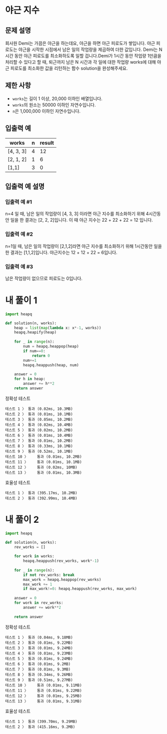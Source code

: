 # 야근 지수
## 문제 설명
회사원 Demi는 가끔은 야근을 하는데요, 야근을 하면 야근 피로도가 쌓입니다. 야근 피로도는 야근을 시작한 시점에서 남은 일의 작업량을 제곱하여 더한 값입니다. Demi는 N시간 동안 야근 피로도를 최소화하도록 일할 겁니다.Demi가 1시간 동안 작업량 1만큼을 처리할 수 있다고 할 때, 퇴근까지 남은 N 시간과 각 일에 대한 작업량 works에 대해 야근 피로도를 최소화한 값을 리턴하는 함수 solution을 완성해주세요.

## 제한 사항
- `works`는 길이 1 이상, 20,000 이하인 배열입니다.
- `works`의 원소는 50000 이하인 자연수입니다.
- `n`은 1,000,000 이하인 자연수입니다.

## 입출력 예
|works|n|result|
|-|-|-|
|[4, 3, 3]|4|12|
|[2, 1, 2]|1|6|
|[1,1]|3|0|

## 입출력 예 설명
### 입출력 예 #1
n=4 일 때, 남은 일의 작업량이 [4, 3, 3] 이라면 야근 지수를 최소화하기 위해 4시간동안 일을 한 결과는 [2, 2, 2]입니다. 이 때 야근 지수는 22 + 22 + 22 = 12 입니다.

### 입출력 예 #2
n=1일 때, 남은 일의 작업량이 [2,1,2]라면 야근 지수를 최소화하기 위해 1시간동안 일을 한 결과는 [1,1,2]입니다. 야근지수는 12 + 12 + 22 = 6입니다.

### 입출력 예 #3

남은 작업량이 없으므로 피로도는 0입니다.

# 내 풀이 1
```python
import heapq

def solution(n, works):
    heap = list(map(lambda x: x*-1, works))
    heapq.heapify(heap)
    
    for _ in range(n):
        num = heapq.heappop(heap)
        if num==0:
            return 0
        num+=1
        heapq.heappush(heap, num)
    
    answer = 0
    for h in heap:
        answer += h**2
    return answer
```
정확성  테스트
```
테스트 1 〉	통과 (0.02ms, 10.3MB)
테스트 2 〉	통과 (0.01ms, 10.1MB)
테스트 3 〉	통과 (0.05ms, 10.2MB)
테스트 4 〉	통과 (0.02ms, 10.4MB)
테스트 5 〉	통과 (0.02ms, 10.2MB)
테스트 6 〉	통과 (0.01ms, 10.4MB)
테스트 7 〉	통과 (0.01ms, 10.2MB)
테스트 8 〉	통과 (0.33ms, 10.1MB)
테스트 9 〉	통과 (0.52ms, 10.1MB)
테스트 10 〉	통과 (0.01ms, 10.2MB)
테스트 11 〉	통과 (0.01ms, 10.1MB)
테스트 12 〉	통과 (0.02ms, 10MB)
테스트 13 〉	통과 (0.01ms, 10.3MB)
```
효율성  테스트
```
테스트 1 〉	통과 (395.17ms, 10.2MB)
테스트 2 〉	통과 (392.99ms, 10.4MB)
```

# 내 풀이 2
```python
import heapq

def solution(n, works):
    rev_works = []
    
    for work in works:
        heapq.heappush(rev_works, work*-1)
    
    for _ in range(n):
        if not rev_works: break
        max_work = heapq.heappop(rev_works)
        max_work += 1
        if max_work!=0: heapq.heappush(rev_works, max_work)
        
    answer = 0
    for work in rev_works:
        answer += work**2
        
    return answer
```
정확성  테스트
```
테스트 1 〉	통과 (0.04ms, 9.18MB)
테스트 2 〉	통과 (0.01ms, 9.22MB)
테스트 3 〉	통과 (0.01ms, 9.24MB)
테스트 4 〉	통과 (0.01ms, 9.23MB)
테스트 5 〉	통과 (0.01ms, 9.24MB)
테스트 6 〉	통과 (0.01ms, 9.2MB)
테스트 7 〉	통과 (0.01ms, 9.3MB)
테스트 8 〉	통과 (0.34ms, 9.26MB)
테스트 9 〉	통과 (0.51ms, 9.27MB)
테스트 10 〉	통과 (0.01ms, 9.11MB)
테스트 11 〉	통과 (0.01ms, 9.22MB)
테스트 12 〉	통과 (0.01ms, 9.25MB)
테스트 13 〉	통과 (0.01ms, 9.31MB)
```
효율성  테스트
```
테스트 1 〉	통과 (399.70ms, 9.29MB)
테스트 2 〉	통과 (415.16ms, 9.2MB)
```
